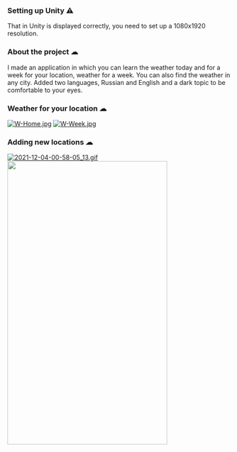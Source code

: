### Setting up Unity ⚠
That in Unity is displayed correctly, you need to set up a 1080x1920 resolution.


### About the project ☁
I made an application in which you can learn the weather today and for a week for your location, weather for a week. You can also find the weather in any city.
Added two languages, Russian and English and a dark topic to be comfortable to your eyes.

### Weather for your location ☁
[![W-Home.jpg](https://i.postimg.cc/9FtnZXSH/W-Home.jpg)](https://postimg.cc/0bjnqvPV) [![W-Week.jpg](https://i.postimg.cc/GmFpnDHT/W-Week.jpg)](https://postimg.cc/DSzhq8Q7)

### Adding new locations ☁
[![2021-12-04-00-58-05_13.gif](https://s10.gifyu.com/images/2021-12-04-00-58-05_13.gif)](https://gifyu.com/image/S2aWI)
<img src="https://media3.giphy.com/media/oiObiWkMOqzqQLZsQS/giphy.gif?cid=790b7611a1cbd33a724e299e2c58e048b276dd533a9e2414&rid=giphy.gif" width="360" height="640" />
